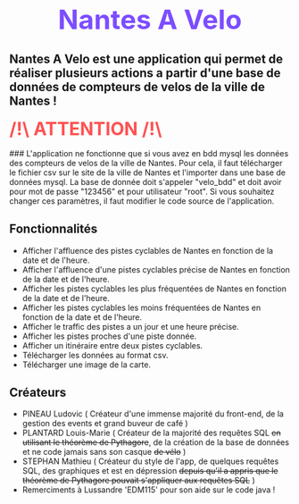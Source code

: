 


<h1 align="center" style="font-size: 3rem; color: #7c4dff; font-weight: bold; margin: 1rem 0;">Nantes A Velo</h1>

                                                                                               

## Nantes A Velo est une application qui permet de réaliser plusieurs actions a partir d'une base de données de compteurs de velos de la ville de Nantes !


<h2 style="font-size: 2rem; color: #ff5252; font-weight: bold; margin: 1rem 0;">/!\ ATTENTION /!\ </h2>
### L'application ne fonctionne que si vous avez en bdd mysql les données des compteurs de velos de la ville de Nantes. Pour cela, il faut télécharger le fichier csv sur le site de la ville de Nantes et l'importer dans une base de données mysql. La base de donnée doit s'appeler "velo_bdd" et doit avoir pour mot de passe "123456" et pour utilisateur "root". Si vous souhaitez changer ces paramètres, il faut modifier le code source de l'application.

## Fonctionnalités
- Afficher l'affluence des pistes cyclables de Nantes en fonction de la date et de l'heure.
- Afficher l'affluence d'une pistes cyclables précise de Nantes en fonction de la date et de l'heure.
- Afficher les pistes cyclables les plus fréquentées de Nantes en fonction de la date et de l'heure.
- Afficher les pistes cyclables les moins fréquentées de Nantes en fonction de la date et de l'heure.
- Afficher le traffic des pistes a un jour et une heure précise.
- Afficher les pistes proches d'une piste donnée.
- Afficher un itinéraire entre deux pistes cyclables.
- Télécharger les données au format csv.
- Télécharger une image de la carte.

## Créateurs
- PINEAU Ludovic ( Créateur d'une immense majorité du front-end, de la gestion des events et grand buveur de café )
- PLANTARD Louis-Marie ( Créateur de la majorité des requêtes SQL ~~en utilisant le théorème de Pythagore~~, de la création de la base de données et ne code jamais sans son casque ~~de vélo~~ )
- STEPHAN Mathieu ( Créateur du style de l'app, de quelques requêtes SQL, des graphiques et est en dépression ~~depuis qu'il a appris que le théorème de Pythagore pouvait s'appliquer aux requêtes SQL~~ )
- Remerciments à Lussandre 'EDM115' pour son aide sur le code java !